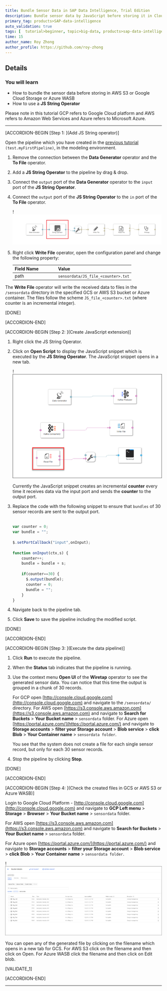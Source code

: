```yaml
---
title: Bundle Sensor Data in SAP Data Intelligence, Trial Edition
description: Bundle sensor data by JavaScript before storing it in Cloud Storage by using SAP Data Intelligence, Trial Edition.
primary_tag: products>SAP-data-intelligence
auto_validation: true
tags: [  tutorial>beginner, topic>big-data, products>sap-data-intelligence ]
time: 15
author_name: Roy Zhong
author_profile: https://github.com/roy-zhong
---
```


## Details
### You will learn  
- How to bundle the sensor data before storing in AWS S3 or Google Cloud Storage or Azure WASB
- How to use a **JS String Operator**

Please note in this tutorial GCP refers to Google Cloud platform and AWS refers to Amazon Web Services and Azure refers to Microsoft Azure.

---

[ACCORDION-BEGIN [Step 1: ](Add JS String operator)]

Open the pipeline which you have created in the [previous tutorial](datahub-trial-v2-pipelines-part02) `(test.myFirstPipeline)`, in the modeling environment.

1. Remove the connection between the **Data Generator** operator and the **To File** operator.

2. Add a **JS String Operator** to the pipeline by drag & drop.

3. Connect the `output` port of the **Data Generator** operator to the `input` port of the **JS String Operator**.

4. Connect the `output` port of the **JS String Operator** to the `in` port of the **To File** operator.

    !![Add JS String Operator](datahub-trial-v2-pipelines-part03-1.png)

5. Right click **Write File** operator, open the configuration panel and change the following property:

    |  Field Name&nbsp;&nbsp;&nbsp;&nbsp;&nbsp;&nbsp;&nbsp;&nbsp;&nbsp;&nbsp;&nbsp;&nbsp;&nbsp;     | Value
    |  :------------- | :-------------
    | path  | `sensordata/JS_file_<counter>.txt`

The **Write File** operator will write the received data to files in the `/sensordata` directory in the specified GCS or AWS S3 bucket or Azure container. The files follow the scheme `JS_file_<counter>.txt` (where counter is an incremental integer).

[DONE]

[ACCORDION-END]

[ACCORDION-BEGIN [Step 2: ](Create JavaScript extension)]

1. Right click the JS String Operator.

2. Click on **Open Script** to display the JavaScript snippet which is executed by the **JS String Operator**. The JavaScript snippet opens in a new tab.

    !![Source Code](datahub-trial-v2-pipelines-part03-2.png)

    Currently the JavaScript snippet creates an incremental **counter** every time it receives data via the input port and sends the **counter** to the output port.

3. Replace the code with the following snippet to ensure that `bundles` of 30 sensor records are sent to the output port.

    ```javascript

    var counter = 0;
    var bundle = "";

    $.setPortCallback("input",onInput);

    function onInput(ctx,s) {
        counter++;
        bundle = bundle + s;

        if(counter==30) {
          $.output(bundle);
          counter = 0;
          bundle = "";
        }
    }
    ```
4. Navigate back to the pipeline tab.

5. Click **Save** to save the pipeline including the modified script.

[DONE]

[ACCORDION-END]


[ACCORDION-BEGIN [Step 3: ](Execute the data pipeline)]

1. Click **Run** to execute the pipeline.

2. When the **Status** tab indicates that the pipeline is running.

3. Use the context menu **Open UI** of the **Wiretap** operator to see the generated sensor data. You can notice that this time the output is grouped in a chunk of 30 records.

    For GCP open [http://console.cloud.google.com](http://console.cloud.google.com) and navigate to the `/sensordata/` directory.
    For AWS open [https://s3.console.aws.amazon.com](https://s3.console.aws.amazon.com) and navigate to **Search for Buckets** > **Your Bucket name** > `sensordata` folder.
    For Azure open [https://portal.azure.com/](https://portal.azure.com/) and navigate to **Storage accounts** > **filter your Storage account** > **Blob service** > **click Blob** > **Your Container name** > `sensordata folder`.

    You see that the system does not create a file for each single sensor record, but only for each 30 sensor records.

4. Stop the pipeline by clicking **Stop**.

[DONE]

[ACCORDION-END]

[ACCORDION-BEGIN [Step 4: ](Check the created files in GCS or AWS S3 or Azure WASB)]

Login to Google Cloud Platform - [http://console.cloud.google.com](http://console.cloud.google.com) and navigate to **GCP Left menu** > **Storage** > **Browser** > **Your Bucket name** > `sensordata` folder.

For AWS open [https://s3.console.aws.amazon.com](https://s3.console.aws.amazon.com) and navigate to **Search for Buckets** > **Your Bucket name** > `sensordata` folder.

For Azure open [https://portal.azure.com/](https://portal.azure.com/) and navigate to **Storage accounts** > **filter your Storage account** > **Blob service** > **click Blob** > **Your Container name** > `sensordata folder`.

!![picture4](datahub-trial-v2-pipelines-part03-4.png)

You can open any of the generated file by clicking on the filename which opens in a new tab for GCS. For AWS S3 click on the filename and then click on Open. For Azure WASB click the filename and then click on Edit blob.


[VALIDATE_1]

[ACCORDION-END]

---
